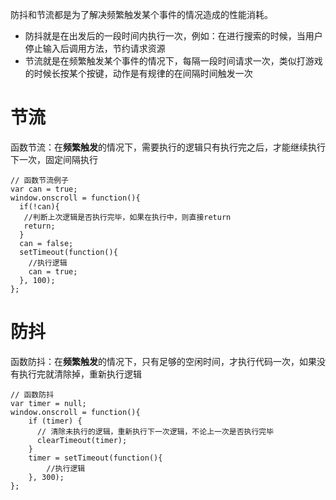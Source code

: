 防抖和节流都是为了解决频繁触发某个事件的情况造成的性能消耗。
- 防抖就是在出发后的一段时间内执行一次，例如：在进行搜索的时候，当用户停止输入后调用方法，节约请求资源
- 节流就是在频繁触发某个事件的情况下，每隔一段时间请求一次，类似打游戏的时候长按某个按键，动作是有规律的在间隔时间触发一次
# 节流
函数节流：在**频繁触发**的情况下，需要执行的逻辑只有执行完之后，才能继续执行下一次，固定间隔执行
```
// 函数节流例子
var can = true;
window.onscroll = function(){
  if(!can){
   //判断上次逻辑是否执行完毕，如果在执行中，则直接return
   return;
  }
  can = false;
  setTimeout(function(){
    //执行逻辑
    can = true;
  }, 100);
};
```

# 防抖
函数防抖：在**频繁触发**的情况下，只有足够的空闲时间，才执行代码一次，如果没有执行完就清除掉，重新执行逻辑
```
// 函数防抖
var timer = null;
window.onscroll = function(){
    if (timer) {
      // 清除未执行的逻辑，重新执行下一次逻辑，不论上一次是否执行完毕
      clearTimeout(timer);
    }
    timer = setTimeout(function(){
        //执行逻辑
    }, 300);
};

```